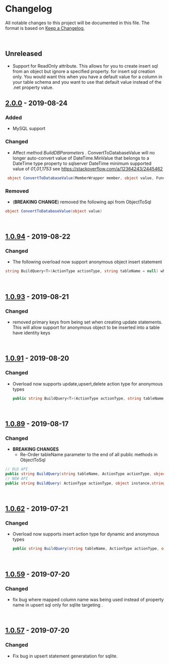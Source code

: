 # Changelog
All notable changes to this project will be documented in this file.
The format is based on [Keep a Changelog](https://keepachangelog.com/en/1.0.0/),

<br/> 

## Unreleased
*	Support for ReadOnly attribute. This allows for you to create insert sql from an object but ignore a specified property.
for insert sql creation only. You would want this when you have a default value for a column in your table schema and you want 
to use that default value instead of the .net property value.






## [2.0.0] - 2019-08-24

### Added
- MySQL support

### Changed
- Affect method *BuildDBParameters* . ConvertToDatabaseValue will no longer auto-convert value of DateTime.MinValue that belongs to a DateTime type property
  to sqlserver DateTime minimum supported value of *01,01,1753* see https://stackoverflow.com/a/12364243/2445462  
~~~csharp
 object ConvertToDatabaseValue(MemberWrapper member, object value, Func<object, string> XmlSerializer, Func<object, string> JsonSerializer, Func<object, string> CsvSerializer) 
~~~ 

### Removed 
- (**BREAKING CHANGE**) removed the following api from ObjectToSql 
~~~csharp
object ConvertToDatabaseValue(object value)
~~~ 

<br/> 

## [1.0.94] - 2019-08-22

### Changed
- The following overload now support anonymous object insert statement
~~~csharp
string BuildQuery<T>(ActionType actionType, string tableName = null) where T : class
~~~ 
<br/> 

## [1.0.93] - 2019-08-21

### Changed
-  removed primary keys from being set when creating update statements. This will allow support for anonymous object to  be inserted into a table have identity keys
<br/> 

## [1.0.91] - 2019-08-20

### Changed
-  Overload now supports update,upsert,delete action type for anonymous types
    ```csharp
    public string BuildQuery<T>(ActionType actionType, string tableName = null, params Expression<Func<T, object>>[] primaryKeys) where T : class
    ``` 

<br/> 

## [1.0.89] - 2019-08-17

### Changed
-  **BREAKING CHANGES**
    - Re-Order tableName parameter to the end of all public methods in ObjectToSql 
```csharp
// OLD API
public string BuildQuery(string tableName, ActionType actionType, object instance)
// NEW API
public string BuildQuery( ActionType actionType, object instance,string tableName)
```
<br/> 

## [1.0.62] - 2019-07-21

### Changed
-  Overload now supports insert action type for dynamic and anonymous types
    ```csharp
    public string BuildQuery(string tableName, ActionType actionType, object instance)
    ```
<br/> 

## [1.0.59] - 2019-07-20

### Changed
- fix bug where mapped column name was being used instead of property name in upsert sql only for sqlite targeting .
 
<br/> 

## [1.0.57] - 2019-07-20

### Changed
- Fix bug in upsert statement generatation for sqlite.



[1.0.57]: https://github.com/TheMofaDe/DotNetHelper.ObjectToSql/releases/tag/v1.0.57
[1.0.59]: https://github.com/TheMofaDe/DotNetHelper.ObjectToSql/releases/tag/v1.0.59
[1.0.62]: https://github.com/TheMofaDe/DotNetHelper.ObjectToSql/releases/tag/v1.0.62
[1.0.89]: https://github.com/TheMofaDe/DotNetHelper.ObjectToSql/releases/tag/v1.0.89
[1.0.91]: https://github.com/TheMofaDe/DotNetHelper.ObjectToSql/releases/tag/v1.0.91
[1.0.93]: https://github.com/TheMofaDe/DotNetHelper.ObjectToSql/releases/tag/v1.0.93
[1.0.94]: https://github.com/TheMofaDe/DotNetHelper.ObjectToSql/releases/tag/v1.0.94
[2.0.0]:  https://github.com/TheMofaDe/DotNetHelper.ObjectToSql/releases/tag/v2.0.0



<!--  EXAMPLE SEE LINK https://keepachangelog.com/en/1.0.0/
## [0.0.1] - 2019-01-01
### Added
- add new way to be awesome.

### Changed
- changed how awesome is calculated.

### Removed
- removed the awe from awesome.
-->